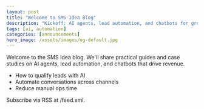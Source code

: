```yaml
---
layout: post
title: "Welcome to SMS Idea Blog"
description: "Kickoff: AI agents, lead automation, and chatbots for growth."
tags: [ai, automation]
categories: [announcements]
hero_image: /assets/images/og-default.jpg
---
```


Welcome to the SMS Idea blog. We'll share practical guides and case studies on AI agents, lead automation, and chatbots that drive revenue.

- How to qualify leads with AI
- Automate conversations across channels
- Reduce manual ops time

Subscribe via RSS at /feed.xml.
